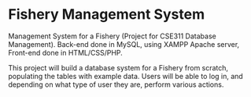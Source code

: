 # Fishery Management System

Management System for a Fishery (Project for CSE311 Database Management). Back-end done in MySQL, using XAMPP Apache server, Front-end done in HTML/CSS/PHP.

This project will build a database system for a Fishery from scratch, populating the tables with example data. Users will be able to log in, and depending on what type of user they are, perform various actions. 
